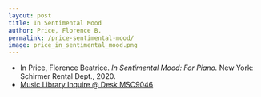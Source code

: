 ```yaml
---
layout: post
title: In Sentimental Mood
author: Price, Florence B.
permalink: /price-sentimental-mood/
image: price_in_sentimental_mood.png
---
```


- In Price, Florence Beatrice. *In Sentimental Mood: For Piano.* New York: Schirmer Rental Dept., 2020.
- <a href="https://tufts-primo.hosted.exlibrisgroup.com/permalink/f/bnf7qa/01TUN_ALMA21257856330003851" target="_blank">Music Library Inquire @ Desk MSC9046</a>
